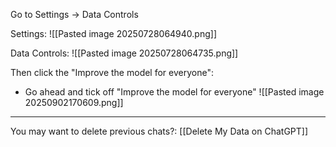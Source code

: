 Go to Settings -> Data Controls

Settings:
![[Pasted image 20250728064940.png]]

Data Controls:
![[Pasted image 20250728064735.png]]

Then click the "Improve the model for everyone":
- Go ahead and tick off "Improve the model for everyone"
![[Pasted image 20250902170609.png]]

---

You may want to delete previous chats?: [[Delete My Data on ChatGPT]]
